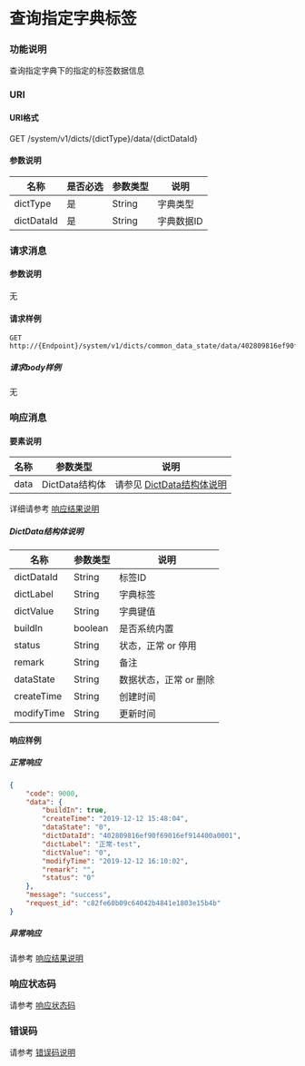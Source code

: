 # 查询指定字典标签

### 功能说明
查询指定字典下的指定的标签数据信息

### URI
#### URI格式  
GET /system/v1/dicts/{dictType}/data/{dictDataId}

#### 参数说明  
| 名称 | 是否必选 | 参数类型 | 说明 |
| --- | --- | --- | --- |
| dictType | 是 | String | 字典类型 |
| dictDataId | 是 | String | 字典数据ID |

### 请求消息
#### 参数说明  
无

#### 请求样例  
```
GET http://{Endpoint}/system/v1/dicts/common_data_state/data/402809816ef90f69016ef914400a0001
```
##### 请求body样例
无

### 响应消息
#### 要素说明
| 名称 | 参数类型 | 说明 |
| --- | --- | --- |
| data | DictData结构体 | 请参见 [DictData结构体说明](#dictdata结构体说明) |

详细请参考 [响应结果说明](../../../common/response/result.md#要素说明)  

##### DictData结构体说明
| 名称 | 参数类型 | 说明 |
| --- | --- | --- |
| dictDataId | String | 标签ID |
| dictLabel | String | 字典标签 |
| dictValue | String | 字典键值 |
| buildIn | boolean | 是否系统内置 |
| status | String | 状态，正常 or 停用 |
| remark | String | 备注 |
| dataState | String | 数据状态，正常 or 删除 |
| createTime | String | 创建时间 |
| modifyTime | String | 更新时间 |

#### 响应样例
##### 正常响应
```json
{
	"code": 9000,
	"data": {
		"buildIn": true,
		"createTime": "2019-12-12 15:48:04",
		"dataState": "0",
		"dictDataId": "402809816ef90f69016ef914400a0001",
		"dictLabel": "正常-test",
		"dictValue": "0",
		"modifyTime": "2019-12-12 16:10:02",
		"remark": "",
		"status": "0"
	},
	"message": "success",
	"request_id": "c82fe60b09c64042b4841e1803e15b4b"
}
```
##### 异常响应
请参考 [响应结果说明](../../../common/response/result.md#异常响应样例)

### 响应状态码
请参考 [响应状态码](../../../common/response/status.md)

### 错误码
请参考 [错误码说明](../../../common/errorCode/README.md)